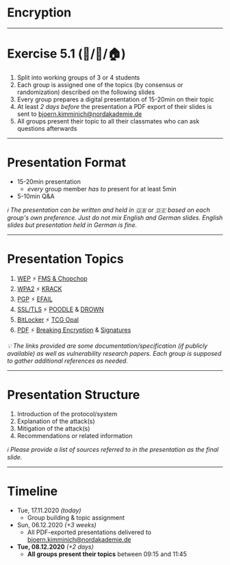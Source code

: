 <!-- theme: default -->
<!-- paginate: true -->
<!-- footer: Copyright (c) by **Bjoern Kimminich** | Licensed under [CC-BY-SA 4.0](https://creativecommons.org/licenses/by-sa/4.0/) -->

# Encryption

---

# Exercise 5.1 (:handshake:/:pencil:/:house:)

1. Split into working groups of 3 or 4 students
2. Each group is assigned one of the topics (by consensus or
   randomization) described on the following slides
3. Every group prepares a digital presentation of 15-20min on their
   topic
4. At least _2 days before_ the presentation a PDF export of their
   slides is sent to <bjoern.kimminich@nordakademie.de>
5. All groups present their topic to all their classmates who can ask
   questions afterwards

---

# Presentation Format

* 15-20min presentation
  * _every_ group member _has to_ present for at least 5min
* 5-10min Q&A

_:information_source: The presentation can be written and held in :uk:
or :de: based on each group's own preference. Just do not mix English
and German slides. English slides but presentation held in German is
fine._

---

# Presentation Topics

1. [WEP](http://www.ieee802.org/11/Documents/DocumentArchives/1994_docs/1194249_scan.pdf)
   :zap:
   [FMS & Chopchop](https://matthieu.io/dl/wifi-attacks-wep-wpa.pdf)
2. [WPA2](https://en.wikipedia.org/wiki/IEEE_802.11i-2004) :zap:
   [KRACK](https://www.krackattacks.com/)
3. [PGP](https://tools.ietf.org/html/rfc4880) :zap:
   [EFAIL](https://efail.de/)
4. [SSL/TLS](https://tools.ietf.org/html/rfc5246) :zap:
   [POODLE](https://www.openssl.org/~bodo/ssl-poodle.pdf) &
   [DROWN](https://drownattack.com/)
5. [BitLocker](https://docs.microsoft.com/en-us/windows/security/information-protection/bitlocker/bitlocker-overview)
   :zap:
   [TCG Opal](https://www.ru.nl/publish/pages/909282/draft-paper.pdf)
6. [PDF](https://www.adobe.com/content/dam/acom/en/devnet/flashplayer/pdfs/adobe_supplement_iso32000.pdf)
   :zap:
   [Breaking Encryption](https://www.pdf-insecurity.org/download/paper-pdf_encryption-ccs2019.pdf)
   &
   [Signatures](https://www.pdf-insecurity.org/download/paper-pdf-signatures-ccs2019.pdf)

_:bulb: The links provided are some documentation/specification (if
publicly available) as well as vulnerability research papers. Each group
is supposed to gather additional references as needed._

---

# Presentation Structure

1. Introduction of the protocol/system
2. Explanation of the attack(s)
3. Mitigation of the attack(s)
4. Recommendations or related information

_:information_source: Please provide a list of sources referred to in
the presentation as the final slide._

---

# Timeline

* Tue, 17.11.2020 _(today)_
  * Group building & topic assignment
* Sun, 06.12.2020 _(+3 weeks)_
  * All PDF-exported presentations delivered to
    <bjoern.kimminich@nordakademie.de>
* **Tue, 08.12.2020** _(+2 days)_
  * **All groups present their topics** between 09:15 and 11:45

